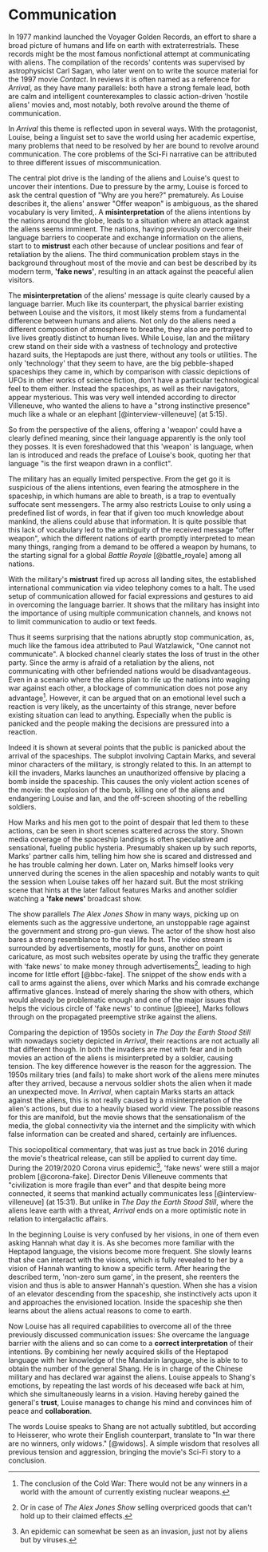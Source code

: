 # Communication
In 1977 mankind launched the Voyager Golden Records, an effort to share a broad picture of humans and life on earth with extraterrestrials.
These records might be the most famous nonfictional attempt at communicating with aliens.
The compilation of the records' contents was supervised by astrophysicist Carl Sagan, who later went on to write the source material for the 1997 movie _Contact_.
In reviews it is often named as a reference for _Arrival_, as they have many parallels:
both have a strong female lead, both are calm and intelligent counterexamples to classic action-driven 'hostile aliens' movies and, most notably, both revolve around the theme of communication.

In _Arrival_ this theme is reflected upon in several ways.
With the protagonist, Louise, being a linguist set to save the world using her academic expertise, many problems that need to be resolved by her are bound to revolve around communication.
The core problems of the Sci-Fi narrative can be attributed to three different issues of miscommunication.

The central plot drive is the landing of the aliens and Louise's quest to uncover their intentions.
Due to pressure by the army, Louise is forced to ask the central question of "Why are you here?" prematurely.
As Louise describes it, the aliens' answer "Offer weapon" is ambiguous, as the shared vocabulary is very limited,.
A __misinterpretation__ of the aliens intentions by the nations around the globe, leads to a situation where an attack against the aliens seems imminent.
The nations, having previously overcome their language barriers to cooperate and exchange information on the aliens, start to to __mistrust__ each other because of unclear positions and fear of retaliation by the aliens.
The third communication problem stays in the background throughout most of the movie and can best be described by its modern term, __'fake news'__, resulting in an attack against the peaceful alien visitors.

The __misinterpretation__ of the aliens' message  is quite clearly caused by a language barrier.
Much like its counterpart, the physical barrier existing between Louise and the visitors, it most likely stems from a fundamental difference between humans and aliens.
Not only do the aliens need a different composition of atmosphere to breathe, they also are portrayed to live lives greatly distinct to human lives.
While Louise, Ian and the military crew stand on their side with a vastness of technology and protective hazard suits, the Heptapods are just there, without any tools or utilities.
The only 'technology' that they seem to have, are the big pebble-shaped spaceships they came in, which by comparison with classic depictions of UFOs in other works of science fiction, don't have a particular technological feel to them either.
Instead the spaceships, as well as their navigators, appear mysterious.
This was very well intended according to director Villeneuve, who wanted the aliens to have a "strong instinctive presence" much like a whale or an elephant [@interview-villeneuve] (at 5:15).

So from the perspective of the aliens, offering a 'weapon' could have a clearly defined meaning, since their language apparently is the only tool they posses.
It is even foreshadowed that this 'weapon' is language, when Ian is introduced and reads the preface of Louise's book, quoting her that language "is the first weapon drawn in a conflict".

The military has an equally limited perspective.
From the get go it is suspicious of the aliens intentions, even fearing the atmosphere in the spaceship, in which humans are able to breath, is a trap to eventually suffocate sent messengers.
The army also restricts Louise to only using a predefined list of words, in fear that if given too much knowledge about mankind, the aliens could abuse that information.
It is quite possible that this lack of vocabulary led to the ambiguity of the received message "offer weapon", which the different nations of earth promptly interpreted to mean many things, ranging from a demand to be offered a weapon by humans, to the starting signal for a global _Battle Royale_ [@battle_royale] among all nations.

With the military's __mistrust__ fired up across all landing sites, the established international communication via video telephony comes to a halt.
The used setup of communication allowed for facial expressions and gestures to aid in overcoming the language barrier.
It shows that the military has insight into the importance of using multiple communication channels, and knows not to limit communication to audio or text feeds.

Thus it seems surprising that the nations abruptly stop communication, as, much like the famous idea attributed to Paul Watzlawick, "One cannot not communicate".
A blocked channel clearly states the loss of trust in the other party.
Since the army is afraid of a retaliation by the aliens, not communicating with other befriended nations would be disadvantageous.
Even in a scenario where the aliens plan to rile up the nations into waging war against each other, a blockage of communication does not pose any advantage[^nuclear].
However, it can be argued that on an emotional level such a reaction is very likely, as the uncertainty of this strange, never before existing situation can lead to anything.
Especially when the public is panicked and the people making the decisions are pressured into a reaction.

Indeed it is shown at several points that the public is panicked about the arrival of the spaceships.
The subplot involving Captain Marks, and several minor characters of the military, is strongly related to this.
In an attempt to kill the invaders, Marks launches an unauthorized offensive by placing a bomb inside the spaceship.
This causes the only violent action scenes of the movie: the explosion of the bomb, killing one of the aliens and endangering Louise and Ian, and the off-screen shooting of the rebelling soldiers.

How Marks and his men got to the point of despair that led them to these actions, can be seen in short scenes scattered across the story.
Shown media coverage of the spaceship landings is often speculative and sensational, fueling public hysteria.
Presumably shaken up by such reports, Marks' partner calls him, telling him how she is scared and distressed and he has trouble calming her down.
Later on, Marks himself looks very unnerved during the scenes in the alien spaceship and notably wants to quit the session when Louise takes off her hazard suit.
But the most striking scene that hints at the later fallout features Marks and another soldier watching a __'fake news'__ broadcast show.

The show parallels _The Alex Jones Show_ in many ways, picking up on elements such as the aggressive undertone, an unstoppable rage against the government and strong pro-gun views.
The actor of the show host also bares a strong resemblance to the real life host.
The video stream is surrounded by advertisements, mostly for guns, another on point caricature, as most such websites operate by using the traffic they generate with 'fake news' to make money through advertisements[^shop], leading to high income for little effort [@bbc-fake].
The snippet of the show ends with a call to arms against the aliens, over which Marks and his comrade exchange affirmative glances.
Instead of merely sharing the show with others, which would already be problematic enough and one of the major issues that helps the vicious circle of 'fake news' to continue [@ieee], Marks follows through on the propagated preemptive strike against the aliens.

Comparing the depiction of 1950s society in _The Day the Earth Stood Still_ with nowadays society depicted in _Arrival_, their reactions are not actually all that different though.
In both the invaders are met with fear and in both movies an action of the aliens is misinterpreted by a soldier, causing tension.
The key difference however is the reason for the aggression.
The 1950s military tries (and fails) to make short work of the aliens mere minutes after they arrived, because a nervous soldier shots the alien when it made an unexpected move.
In _Arrival_, when captain Marks starts an attack against the aliens, this is not really caused by a misinterpretation of the alien's actions, but due to a heavily biased world view.
The possible reasons for this are manifold, but the movie shows that the sensationalism of the media, the global connectivity via the internet and the simplicity with which false information can be created and shared, certainly are influences.

This sociopolitical commentary, that was just as true back in 2016 during the movie's theatrical release, can still be applied to current day time.
During the 2019/2020 Corona virus epidemic[^crisis], 'fake news' were still a major problem [@corona-fake].
Director Denis Villeneuve comments that "civilization is more fragile than ever" and that despite being more connected, it seems that mankind actually communicates less [@interview-villeneuve] (at 15:31).
But unlike in _The Day the Earth Stood Still_, where the aliens leave earth with a threat, _Arrival_ ends on a more optimistic note in relation to intergalactic affairs.

In the beginning Louise is very confused by her visions, in one of them even asking Hannah what day it is.
As she becomes more familiar with the Heptapod language, the visions become more frequent.
She slowly learns that she can interact with the visions, which is fully revealed to her by a vision of Hannah wanting to know a specific term.
After hearing the described term, 'non-zero sum game', in the present, she reenters the vision and thus is able to answer Hannah's question.
When she has a vision of an elevator descending from the spaceship, she instinctively acts upon it and approaches the envisioned location.
Inside the spaceship she then learns about the aliens actual reasons to come to earth.

Now Louise has all required capabilities to overcome all of the three previously discussed communication issues:
She overcame the language barrier with the aliens and so can come to a __correct interpretation__ of their intentions.
By combining her newly acquired skills of the Heptapod language with her knowledge of the Mandarin language, she is able to to obtain the number of the general Shang.
He is in charge of the Chinese military and has declared war against the aliens.
Louise appeals to Shang's emotions, by repeating the last words of his deceased wife back at him, which she simultaneously learns in a vision.
Having hereby gained the general's __trust__, Louise manages to change his mind and convinces him of peace and __collaboration__.

The words Louise speaks to Shang are not actually subtitled, but according to Heisserer, who wrote their English counterpart, translate to "In war there are no winners, only widows." [@widows].
A simple wisdom that resolves all previous tension and aggression, bringing the movie's Sci-Fi story to a conclusion.

[^nuclear]: The conclusion of the Cold War: There would not be any winners in a world with the amount of currently existing nuclear weapons.
[^shop]: Or in case of _The Alex Jones Show_ selling overpriced goods that can't hold up to their claimed effects.
[^crisis]: An epidemic can somewhat be seen as an invasion, just not by aliens but by viruses.
